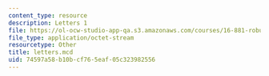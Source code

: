 ```yaml
---
content_type: resource
description: Letters 1
file: https://ol-ocw-studio-app-qa.s3.amazonaws.com/courses/16-881-robust-system-design-summer-1998/74597a58b10bcf765eaf05c323982556_letters.mcd
file_type: application/octet-stream
resourcetype: Other
title: letters.mcd
uid: 74597a58-b10b-cf76-5eaf-05c323982556
---
```

